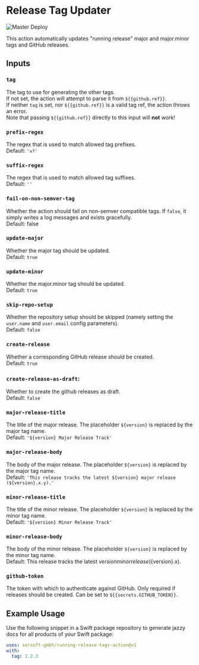 # Release Tag Updater

![Master Deploy](https://github.com/sersoft-gmbh/running-release-tags-action/workflows/Master%20Deploy/badge.svg)

This action automatically updates "running release" major and major.minor tags and GitHub releases.

## Inputs

### `tag`

The tag to use for generating the other tags.<br/>
If not set, the action will attempt to parse it from `${{github.ref}}`.<br/>
If neither `tag` is set, nor `${{github.ref}}` is a valid tag ref, the action throws an error.<br/>
Note that passing `${{github.ref}}` directly to this input will **not** work!

### `prefix-regex`

The regex that is used to match allowed tag prefixes.<br/>
Default: `'v?'`

### `suffix-regex`

The regex that is used to match allowed tag suffixes.<br/>
Default: `''`
    
### `fail-on-non-semver-tag`

Whether the action should fail on non-semver compatible tags. If `false`, it simply writes a log messages and exists gracefully.<br/>
Default: false

### `update-major`

Whether the major tag should be updated.<br/>
Default: `true`

### `update-minor`

Whether the major.minor tag should be updated.<br/>
Default: `true`

### `skip-repo-setup`

Whether the repository setup should be skipped (namely setting the `user.name` and `user.email` config parameters).<br/>
Default: `false`

### `create-release`

Whether a corresponding GitHub release should be created.<br/>
Default: `true`

### `create-release-as-draft`:

Whether to create the github releases as draft.<br/>
Default: `false`

### `major-release-title`

The title of the major release. The placeholder `${version}` is replaced by the major tag name.<br/>
Default: `'${version} Major Release Track'`

### `major-release-body`

The body of the major release. The placeholder `${version}` is replaced by the major tag name.<br/>
Default: `'This release tracks the latest ${version} major release (${version}.x.y).'`

### `minor-release-title`

The title of the minor release. The placeholder `${version}` is replaced by the minor tag name.<br/>
Default: `'${version} Minor Release Track'`
  
### `minor-release-body`

The body of the minor release. The placeholder `${version}` is replaced by the minor tag name.<br/>
Default: This release tracks the latest ${version} minor release (${version}.x).
  
### `github-token`

The token with which to authenticate against GitHub. Only required if releases should be created. Can be set to `${{secrets.GITHUB_TOKEN}}`.

## Example Usage

Use the following snippet in a Swift package repository to generate jazzy docs for all products of your Swift package:
```yaml
uses: sersoft-gmbh/running-release-tags-action@v1
with:
  tag: 1.2.3
```

